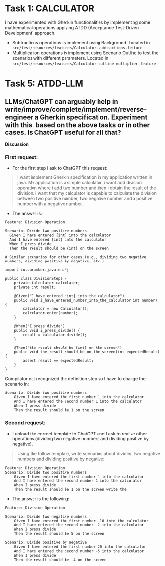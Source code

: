 # Task 1: CALCULATOR

I have experimented with Gherkin functionalities by implementing some mathematical operations applying ATDD (Acceptance Test-Driven Development) approach.

* Subtractions operations is implement using Background. Located in `src/test/resources/features/Calculator-subtractions.feature`
* Multiplication operations is implement using Scenario Outline to test the scenarios with different parameters. Located in `src/test/resources/features/Calculator-outline-multiplier.feature`


# Task 5: ATDD-LLM
## LLMs/ChatGPT can arguably help in write/improve/complete/implement/reverse-engineer a Gherkin specification. Experiment with this, based on the above tasks or in other cases. Is ChatGPT useful for all that?

**Discussion**

### First request:

* For the first step i ask to ChatGPT this request:
> i want implement Gherkin specification in my application written in java. 
  My application is a simple calculator. i want add division operation where i add two number and then i obtain the result of the division. 
  I want that my calculator is capable to calculate the division between two positive number, 
  two negative number and a positive number with a negative number.

* The answer is:
```
Feature: Division Operation

Scenario: Divide two positive numbers
  Given I have entered {int} into the calculator
  And I have entered {int} into the calculator
  When I press divide
  Then the result should be {int} on the screen
  
# Similar scenarios for other cases (e.g., dividing two negative numbers, dividing positive by negative, etc.)
```
```
import io.cucumber.java.en.*;

public class DivisionSteps {
    private Calculator calculator;
    private int result;

    @Given("I have entered {int} into the calculator")
    public void i_have_entered_number_into_the_calculator(int number) {
        calculator = new Calculator();
        calculator.enter(number);
    }

    @When("I press divide")
    public void i_press_divide() {
        result = calculator.divide();
    }

    @Then("the result should be {int} on the screen")
    public void the_result_should_be_on_the_screen(int expectedResult) {
        assert result == expectedResult;
    }
}
```
Compilator not recognized the definition step so I have to change the scenario in:
```
Scenario: Divide two positive numbers
    Given I have entered the first number 1 into the calculator
    And I have entered the second number 1 into the calculator
    When I press divide
    Then the result should be 1 on the screen
```
### Second request:
* I upload the correct template to ChatGPT and I ask to realize other operations (dividing two negative numbers and dividing positive by negative).
>Using the follow template, write scenarios about dividing two negative numbers and dividing positive by negative:
```
Feature: Division Operation
Scenario: Divide two positive numbers
    Given I have entered the first number 1 into the calculator
    And I have entered the second number 1 into the calculator
    When I press divide
    Then the result should be 1 on the screen write the
```
* The answer is the following: 
```
Feature: Division Operation

Scenario: Divide two negative numbers
    Given I have entered the first number -10 into the calculator
    And I have entered the second number -2 into the calculator
    When I press divide
    Then the result should be 5 on the screen

Scenario: Divide positive by negative
    Given I have entered the first number 20 into the calculator
    And I have entered the second number -5 into the calculator
    When I press divide
    Then the result should be -4 on the screen
```



